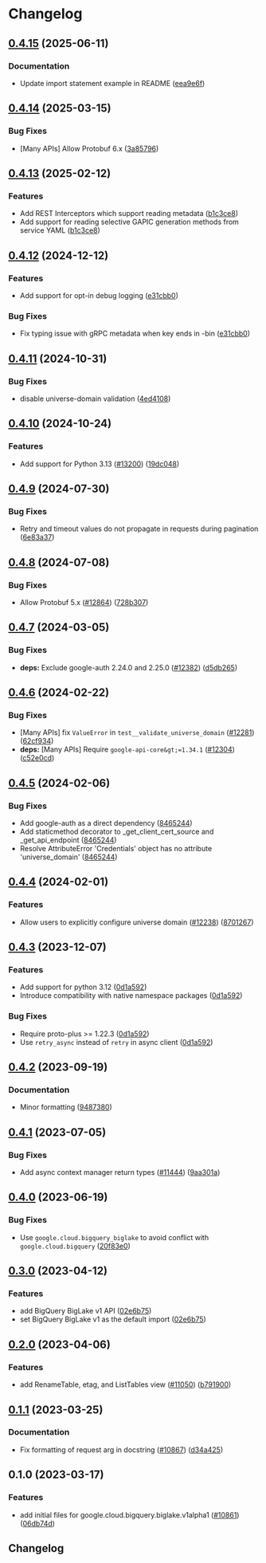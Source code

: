 # Changelog

## [0.4.15](https://github.com/googleapis/google-cloud-python/compare/google-cloud-bigquery-biglake-v0.4.14...google-cloud-bigquery-biglake-v0.4.15) (2025-06-11)


### Documentation

* Update import statement example in README ([eea9e6f](https://github.com/googleapis/google-cloud-python/commit/eea9e6f798406fec17a17dfd71e40fbeea42cf6a))

## [0.4.14](https://github.com/googleapis/google-cloud-python/compare/google-cloud-bigquery-biglake-v0.4.13...google-cloud-bigquery-biglake-v0.4.14) (2025-03-15)


### Bug Fixes

* [Many APIs] Allow Protobuf 6.x ([3a85796](https://github.com/googleapis/google-cloud-python/commit/3a85796774ebf728cbc9e82dc536316530ac78c1))

## [0.4.13](https://github.com/googleapis/google-cloud-python/compare/google-cloud-bigquery-biglake-v0.4.12...google-cloud-bigquery-biglake-v0.4.13) (2025-02-12)


### Features

* Add REST Interceptors which support reading metadata ([b1c3ce8](https://github.com/googleapis/google-cloud-python/commit/b1c3ce8b271e9d22afabcde054e81dcedae6b0ef))
* Add support for reading selective GAPIC generation methods from service YAML ([b1c3ce8](https://github.com/googleapis/google-cloud-python/commit/b1c3ce8b271e9d22afabcde054e81dcedae6b0ef))

## [0.4.12](https://github.com/googleapis/google-cloud-python/compare/google-cloud-bigquery-biglake-v0.4.11...google-cloud-bigquery-biglake-v0.4.12) (2024-12-12)


### Features

* Add support for opt-in debug logging ([e31cbb0](https://github.com/googleapis/google-cloud-python/commit/e31cbb0e11ab2cb093411005682c2fa2c38e787c))


### Bug Fixes

* Fix typing issue with gRPC metadata when key ends in -bin ([e31cbb0](https://github.com/googleapis/google-cloud-python/commit/e31cbb0e11ab2cb093411005682c2fa2c38e787c))

## [0.4.11](https://github.com/googleapis/google-cloud-python/compare/google-cloud-bigquery-biglake-v0.4.10...google-cloud-bigquery-biglake-v0.4.11) (2024-10-31)


### Bug Fixes

* disable universe-domain validation ([4ed4108](https://github.com/googleapis/google-cloud-python/commit/4ed41088ab3cbadfe4de7fa170f172666015ed24))

## [0.4.10](https://github.com/googleapis/google-cloud-python/compare/google-cloud-bigquery-biglake-v0.4.9...google-cloud-bigquery-biglake-v0.4.10) (2024-10-24)


### Features

* Add support for Python 3.13 ([#13200](https://github.com/googleapis/google-cloud-python/issues/13200)) ([19dc048](https://github.com/googleapis/google-cloud-python/commit/19dc0485852406b90743297bcf257020e6012593))

## [0.4.9](https://github.com/googleapis/google-cloud-python/compare/google-cloud-bigquery-biglake-v0.4.8...google-cloud-bigquery-biglake-v0.4.9) (2024-07-30)


### Bug Fixes

* Retry and timeout values do not propagate in requests during pagination ([6e83a37](https://github.com/googleapis/google-cloud-python/commit/6e83a37612d9eb951cb0ef1e372ef4241f8afa59))

## [0.4.8](https://github.com/googleapis/google-cloud-python/compare/google-cloud-bigquery-biglake-v0.4.7...google-cloud-bigquery-biglake-v0.4.8) (2024-07-08)


### Bug Fixes

* Allow Protobuf 5.x ([#12864](https://github.com/googleapis/google-cloud-python/issues/12864)) ([728b307](https://github.com/googleapis/google-cloud-python/commit/728b307ed0cc497685507a219e913f002f097132))

## [0.4.7](https://github.com/googleapis/google-cloud-python/compare/google-cloud-bigquery-biglake-v0.4.6...google-cloud-bigquery-biglake-v0.4.7) (2024-03-05)


### Bug Fixes

* **deps:** Exclude google-auth 2.24.0 and 2.25.0 ([#12382](https://github.com/googleapis/google-cloud-python/issues/12382)) ([d5db265](https://github.com/googleapis/google-cloud-python/commit/d5db2656c011be2264bd778244caf8e23d288c75))

## [0.4.6](https://github.com/googleapis/google-cloud-python/compare/google-cloud-bigquery-biglake-v0.4.5...google-cloud-bigquery-biglake-v0.4.6) (2024-02-22)


### Bug Fixes

* [Many APIs] fix `ValueError` in `test__validate_universe_domain` ([#12281](https://github.com/googleapis/google-cloud-python/issues/12281)) ([62cf934](https://github.com/googleapis/google-cloud-python/commit/62cf934b140173d7b39e6c9ffa66e218b98260d4))
* **deps:** [Many APIs] Require `google-api-core&gt;=1.34.1` ([#12304](https://github.com/googleapis/google-cloud-python/issues/12304)) ([c52e0cd](https://github.com/googleapis/google-cloud-python/commit/c52e0cdbddf44c96f642d8d596c5413c4006ba82))

## [0.4.5](https://github.com/googleapis/google-cloud-python/compare/google-cloud-bigquery-biglake-v0.4.4...google-cloud-bigquery-biglake-v0.4.5) (2024-02-06)


### Bug Fixes

* Add google-auth as a direct dependency ([8465244](https://github.com/googleapis/google-cloud-python/commit/8465244deff230202eebab526092c780c6b60f4e))
* Add staticmethod decorator to _get_client_cert_source and _get_api_endpoint ([8465244](https://github.com/googleapis/google-cloud-python/commit/8465244deff230202eebab526092c780c6b60f4e))
* Resolve AttributeError 'Credentials' object has no attribute 'universe_domain' ([8465244](https://github.com/googleapis/google-cloud-python/commit/8465244deff230202eebab526092c780c6b60f4e))

## [0.4.4](https://github.com/googleapis/google-cloud-python/compare/google-cloud-bigquery-biglake-v0.4.3...google-cloud-bigquery-biglake-v0.4.4) (2024-02-01)


### Features

* Allow users to explicitly configure universe domain ([#12238](https://github.com/googleapis/google-cloud-python/issues/12238)) ([8701267](https://github.com/googleapis/google-cloud-python/commit/8701267fc9694844b9365024cd59354785247aa0))

## [0.4.3](https://github.com/googleapis/google-cloud-python/compare/google-cloud-bigquery-biglake-v0.4.2...google-cloud-bigquery-biglake-v0.4.3) (2023-12-07)


### Features

* Add support for python 3.12 ([0d1a592](https://github.com/googleapis/google-cloud-python/commit/0d1a59258112158cea5e55b554b0fe6b6b71fc75))
* Introduce compatibility with native namespace packages ([0d1a592](https://github.com/googleapis/google-cloud-python/commit/0d1a59258112158cea5e55b554b0fe6b6b71fc75))


### Bug Fixes

* Require proto-plus &gt;= 1.22.3 ([0d1a592](https://github.com/googleapis/google-cloud-python/commit/0d1a59258112158cea5e55b554b0fe6b6b71fc75))
* Use `retry_async` instead of `retry` in async client ([0d1a592](https://github.com/googleapis/google-cloud-python/commit/0d1a59258112158cea5e55b554b0fe6b6b71fc75))

## [0.4.2](https://github.com/googleapis/google-cloud-python/compare/google-cloud-bigquery-biglake-v0.4.1...google-cloud-bigquery-biglake-v0.4.2) (2023-09-19)


### Documentation

* Minor formatting ([9487380](https://github.com/googleapis/google-cloud-python/commit/94873808ece8059b07644a0a49dedf8e2906900a))

## [0.4.1](https://github.com/googleapis/google-cloud-python/compare/google-cloud-bigquery-biglake-v0.4.0...google-cloud-bigquery-biglake-v0.4.1) (2023-07-05)


### Bug Fixes

* Add async context manager return types ([#11444](https://github.com/googleapis/google-cloud-python/issues/11444)) ([9aa301a](https://github.com/googleapis/google-cloud-python/commit/9aa301ae6ca3080cae286a19de9cdc1b796ab37d))

## [0.4.0](https://github.com/googleapis/google-cloud-python/compare/google-cloud-bigquery-biglake-v0.3.0...google-cloud-bigquery-biglake-v0.4.0) (2023-06-19)


### Bug Fixes

* Use `google.cloud.bigquery_biglake` to avoid conflict with `google.cloud.bigquery` ([20f83e0](https://github.com/googleapis/google-cloud-python/commit/20f83e0e374d8cb6bb315336c928aa9a964e3f15))

## [0.3.0](https://github.com/googleapis/google-cloud-python/compare/google-cloud-bigquery-biglake-v0.2.0...google-cloud-bigquery-biglake-v0.3.0) (2023-04-12)


### Features

* add BigQuery BigLake v1 API ([02e6b75](https://github.com/googleapis/google-cloud-python/commit/02e6b7504844110a3d9967fa77908a844a026e1f))
* set BigQuery BigLake v1 as the default import ([02e6b75](https://github.com/googleapis/google-cloud-python/commit/02e6b7504844110a3d9967fa77908a844a026e1f))

## [0.2.0](https://github.com/googleapis/google-cloud-python/compare/google-cloud-bigquery-biglake-v0.1.1...google-cloud-bigquery-biglake-v0.2.0) (2023-04-06)


### Features

* add RenameTable, etag, and ListTables view ([#11050](https://github.com/googleapis/google-cloud-python/issues/11050)) ([b791900](https://github.com/googleapis/google-cloud-python/commit/b7919001ccd7773307b806b5fff68166352e01b2))

## [0.1.1](https://github.com/googleapis/google-cloud-python/compare/google-cloud-bigquery-biglake-v0.1.0...google-cloud-bigquery-biglake-v0.1.1) (2023-03-25)


### Documentation

* Fix formatting of request arg in docstring ([#10867](https://github.com/googleapis/google-cloud-python/issues/10867)) ([d34a425](https://github.com/googleapis/google-cloud-python/commit/d34a425f7d0f02bebaf20d24b725b8c25c699697))

## 0.1.0 (2023-03-17)


### Features

* add initial files for google.cloud.bigquery.biglake.v1alpha1 ([#10861](https://github.com/googleapis/google-cloud-python/issues/10861)) ([06db74d](https://github.com/googleapis/google-cloud-python/commit/06db74d8af7cb3de73e981996d851f3bf68946a8))

## Changelog

